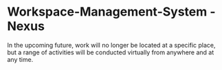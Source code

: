 # Workspace-Management-System - Nexus

In the upcoming future, work will no longer be located at a specific place, but a range of activities will be conducted virtually from anywhere and at any time. 

